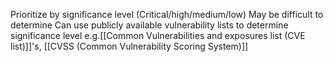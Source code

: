 Prioritize by significance level (Critical/high/medium/low)
May be difficult to determine
Can use publicly available vulnerability lists to determine significance level
e.g.[[Common Vulnerabilities and exposures list (CVE list)]]'s, [[CVSS (Common Vulnerability Scoring System)]]